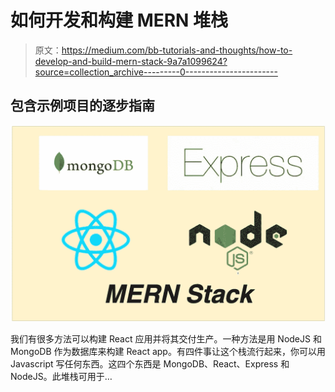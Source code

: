 # 如何开发和构建 MERN 堆栈

> 原文：<https://medium.com/bb-tutorials-and-thoughts/how-to-develop-and-build-mern-stack-9a7a1099624?source=collection_archive---------0----------------------->

## 包含示例项目的逐步指南

![](img/79f270c7fbd5c894e7830c98db5a8b39.png)

我们有很多方法可以构建 React 应用并将其交付生产。一种方法是用 NodeJS 和 MongoDB 作为数据库来构建 React app。有四件事让这个栈流行起来，你可以用 Javascript 写任何东西。这四个东西是 MongoDB、React、Express 和 NodeJS。此堆栈可用于…